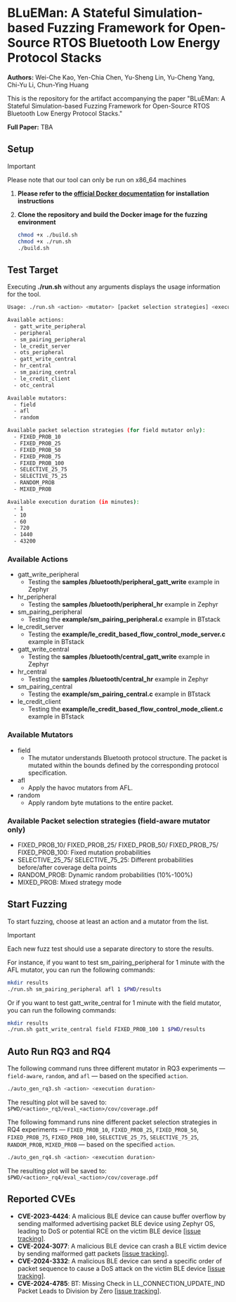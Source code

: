 # BLuEMan: A Stateful Simulation-based Fuzzing Framework for Open-Source RTOS Bluetooth Low Energy Protocol Stacks

**Authors:** Wei-Che Kao, Yen-Chia Chen, Yu-Sheng Lin, Yu-Cheng Yang, Chi-Yu Li, Chun-Ying Huang

This is the repository for the artifact accompanying the paper "BLuEMan: A Stateful Simulation-based Fuzzing Framework for Open-Source RTOS Bluetooth Low Energy Protocol Stacks."

**Full Paper:** TBA

## Setup
> [!IMPORTANT]
Please note that our tool can only be run on x86_64 machines
1. **Please refer to the [official Docker documentation](https://docs.docker.com/engine/install/) for installation instructions**
2. **Clone the repository and build the Docker image for the fuzzing environment**

    ```bash
    chmod +x ./build.sh
    chmod +x ./run.sh
    ./build.sh
    ```

## Test Target
Executing **./run.sh** without any arguments displays the usage information for the tool.
```bash
Usage: ./run.sh <action> <mutator> [packet selection strategies] <execution duration> <output_dir>

Available actions:
  - gatt_write_peripheral
  - peripheral
  - sm_pairing_peripheral
  - le_credit_server
  - ots_peripheral
  - gatt_write_central
  - hr_central
  - sm_pairing_central
  - le_credit_client
  - otc_central

Available mutators:
  - field
  - afl
  - random

Available packet selection strategies (for field mutator only):
  - FIXED_PROB_10
  - FIXED_PROB_25
  - FIXED_PROB_50
  - FIXED_PROB_75
  - FIXED_PROB_100
  - SELECTIVE_25_75
  - SELECTIVE_75_25
  - RANDOM_PROB
  - MIXED_PROB

Available execution duration (in minutes):
  - 1
  - 10
  - 60
  - 720
  - 1440
  - 43200
```
### Available Actions
- gatt_write_peripheral
    - Testing the **samples
/bluetooth/peripheral_gatt_write** example in Zephyr
- hr_peripheral
    - Testing the **samples
/bluetooth/peripheral_hr** example in Zephyr
- sm_pairing_peripheral
    - Testing the **example/sm_pairing_peripheral.c** example in BTstack
- le_credit_server
    - Testing the **example/le_credit_based_flow_control_mode_server.c** example in BTstack
- gatt_write_central
    - Testing the **samples
/bluetooth/central_gatt_write** example in Zephyr
- hr_central
    - Testing the **samples
/bluetooth/central_hr** example in Zephyr
- sm_pairing_central
    - Testing the **example/sm_pairing_central.c** example in BTstack
- le_credit_client
    - Testing the **example/le_credit_based_flow_control_mode_client.c** example in BTstack
### Available Mutators
- field
    - The mutator understands Bluetooth protocol structure. The packet is mutated within the bounds defined by the corresponding protocol specification.
- afl
    - Apply the havoc mutators from AFL.
- random
    - Apply random byte mutations to the entire packet.

### Available Packet selection strategies (field-aware mutator only)
- FIXED_PROB_10/ FIXED_PROB_25/ FIXED_PROB_50/ FIXED_PROB_75/ FIXED_PROB_100: Fixed mutation probabilities
- SELECTIVE_25_75/ SELECTIVE_75_25: Different probabilities before/after coverage delta points
- RANDOM_PROB: Dynamic random probabilities (10%-100%)
- MIXED_PROB: Mixed strategy mode

## Start Fuzzing
To start fuzzing, choose at least an action and a mutator from the list.
> [!IMPORTANT]
> Each new fuzz test should use a separate directory to store the results.

For instance, if you want to test sm_pairing_peripheral for 1 minute with the AFL mutator, you can run the following commands:
```bash
mkdir results
./run.sh sm_pairing_peripheral afl 1 $PWD/results
```
Or if you want to test gatt_write_central for 1 minute with the field mutator, you can run the following commands:
```bash
mkdir results
./run.sh gatt_write_central field FIXED_PROB_100 1 $PWD/results
```
## Auto Run RQ3 and RQ4
The following command runs three different mutator in RQ3 experiments — `field-aware`, `random`, and `afl` — based on the specified `action`.
```bash
./auto_gen_rq3.sh <action> <execution duration>
```
The resulting plot will be saved to:
`$PWD/<action>_rq3/eval_<action>/cov/coverage.pdf`

The following fommand runs nine different packet selection strategies in RQ4 experiments — `FIXED_PROB_10`, `FIXED_PROB_25`, `FIXED_PROB_50`, `FIXED_PROB_75`, `FIXED_PROB_100`, `SELECTIVE_25_75`, `SELECTIVE_75_25`, `RANDOM_PROB`, `MIXED_PROB` — based on the specified `action`.
```bash
./auto_gen_rq4.sh <action> <execution duration>
```
The resulting plot will be saved to:
`$PWD/<action>_rq4/eval_<action>/cov/coverage.pdf`

## Reported CVEs

- **CVE-2023-4424**: A malicious BLE device can cause buffer overflow by sending malformed advertising packet BLE device using Zephyr OS, leading to DoS or potential RCE on the victim BLE device [[issue tracking](https://github.com/zephyrproject-rtos/zephyr/security/advisories/GHSA-j4qm-xgpf-qjw3)].
- **CVE-2024-3077**: A malicious BLE device can crash a BLE victim device by sending malformed gatt packets [[issue tracking](https://github.com/zephyrproject-rtos/zephyr/security/advisories/GHSA-gmfv-4vfh-2mh8)].
- **CVE-2024-3332**: A malicious BLE device can send a specific order of packet sequence to cause a DoS attack on the victim BLE device [[issue tracking](https://github.com/zephyrproject-rtos/zephyr/security/advisories/GHSA-jmr9-xw2v-5vf4)].
- **CVE-2024-4785**: BT: Missing Check in LL_CONNECTION_UPDATE_IND Packet Leads to Division by Zero [[issue tracking](https://github.com/zephyrproject-rtos/zephyr/security/advisories/GHSA-xcr5-5g98-mchp)].

